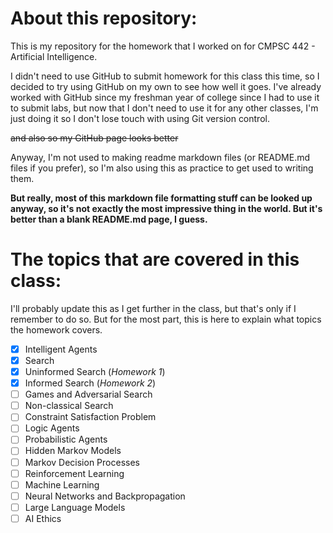 # About this repository:
This is my repository for the homework that I worked on for CMPSC 442 - Artificial Intelligence.

I didn't need to use GitHub to submit homework for this class this time, so I decided to try using GitHub on my own to see how well it goes. 
I've already worked with GitHub since my freshman year of college since I had to use it to submit labs, but now that I don't need to use it for any other classes, I'm just doing it so I don't lose touch 
with using Git version control.

~~and also so my GitHub page looks better~~

Anyway, I'm not used to making readme markdown files \(or README.md files if you prefer\), so I'm also using this as practice to get used to writing them. 

**But really, most of this markdown file formatting stuff can be looked up anyway, so it's not exactly the most impressive thing in the world. But it's better than a blank README.md page, I guess.**

# The topics that are covered in this class:
I'll probably update this as I get further in the class, but that's only if I remember to do so. But for the most part, this is here to explain what topics the homework covers.
- [x] Intelligent Agents
- [x] Search
- [x] Uninformed Search \(_Homework 1_\)
- [x] Informed Search \(_Homework 2_\)
- [ ] Games and Adversarial Search
- [ ] Non-classical Search
- [ ] Constraint Satisfaction Problem
- [ ] Logic Agents
- [ ] Probabilistic Agents
- [ ] Hidden Markov Models
- [ ] Markov Decision Processes
- [ ] Reinforcement Learning
- [ ] Machine Learning
- [ ] Neural Networks and Backpropagation
- [ ] Large Language Models
- [ ] AI Ethics 
